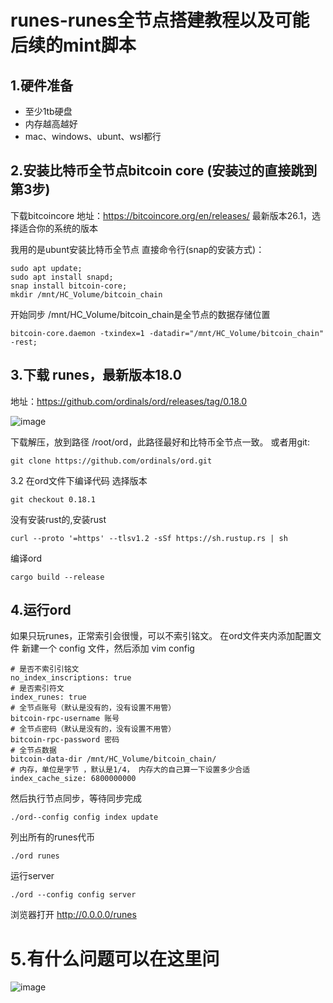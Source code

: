 # runes-runes全节点搭建教程以及可能后续的mint脚本

## 1.硬件准备
* 至少1tb硬盘
* 内存越高越好
* mac、windows、ubunt、wsl都行

## 2.安装比特币全节点bitcoin core (安装过的直接跳到第3步)
下载bitcoincore 
地址：https://bitcoincore.org/en/releases/
最新版本26.1，选择适合你的系统的版本

我用的是ubunt安装比特币全节点
直接命令行(snap的安装方式)：
```shell
sudo apt update;
sudo apt install snapd;
snap install bitcoin-core;
mkdir /mnt/HC_Volume/bitcoin_chain
```

开始同步    /mnt/HC_Volume/bitcoin_chain是全节点的数据存储位置  
```
bitcoin-core.daemon -txindex=1 -datadir="/mnt/HC_Volume/bitcoin_chain" -rest;
```

## 3.下载 runes，最新版本18.0
地址：https://github.com/ordinals/ord/releases/tag/0.18.0

![image](https://github.com/playweta/runes-/assets/47896870/42ac89e4-8f2e-47e1-ad33-55d8a58f8db0)

下载解压，放到路径 /root/ord，此路径最好和比特币全节点一致。
或者用git:
```git
git clone https://github.com/ordinals/ord.git
```
3.2 在ord文件下编译代码
选择版本
```
git checkout 0.18.1
```
没有安装rust的,安装rust
```
curl --proto '=https' --tlsv1.2 -sSf https://sh.rustup.rs | sh
```
编译ord
```
cargo build --release
```
## 4.运行ord
如果只玩runes，正常索引会很慢，可以不索引铭文。
在ord文件夹内添加配置文件
新建一个 config 文件，然后添加 
vim config
```
# 是否不索引引铭文
no_index_inscriptions: true 
# 是否索引符文
index_runes: true
# 全节点账号（默认是没有的，没有设置不用管）
bitcoin-rpc-username 账号
# 全节点密码（默认是没有的，没有设置不用管）
bitcoin-rpc-password 密码
# 全节点数据
bitcoin-data-dir /mnt/HC_Volume/bitcoin_chain/
# 内存，单位是字节 ，默认是1/4， 内存大的自己算一下设置多少合适
index_cache_size: 6800000000
```

然后执行节点同步，等待同步完成
```
./ord--config config index update
```

列出所有的runes代币
```
./ord runes
```

运行server
```
./ord --config config server
```
浏览器打开
http://0.0.0.0/runes

# 5.有什么问题可以在这里问
![image](https://github.com/playweta/runes-/assets/47896870/d616387f-a5a2-4b85-a994-0aed406289db)

